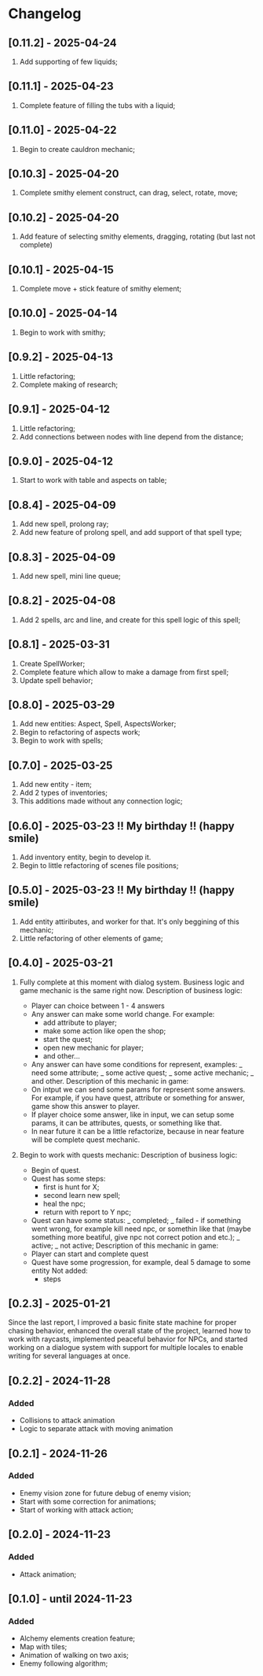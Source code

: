 # Changelog

## [0.11.2] - 2025-04-24

1. Add supporting of few liquids;

## [0.11.1] - 2025-04-23

1. Complete feature of filling the tubs with a liquid;

## [0.11.0] - 2025-04-22

1. Begin to create cauldron mechanic;

## [0.10.3] - 2025-04-20

1. Complete smithy element construct, can drag, select, rotate, move;

## [0.10.2] - 2025-04-20

1. Add feature of selecting smithy elements, dragging, rotating (but
   last not complete)

## [0.10.1] - 2025-04-15

1. Complete move + stick feature of smithy element;

## [0.10.0] - 2025-04-14

1. Begin to work with smithy;

## [0.9.2] - 2025-04-13

1. Little refactoring;
2. Complete making of research;

## [0.9.1] - 2025-04-12

1. Little refactoring;
2. Add connections between nodes with line depend from the distance;

## [0.9.0] - 2025-04-12

1. Start to work with table and aspects on table;

## [0.8.4] - 2025-04-09

1. Add new spell, prolong ray;
2. Add new feature of prolong spell, and add support of that spell type;

## [0.8.3] - 2025-04-09

1. Add new spell, mini line queue;

## [0.8.2] - 2025-04-08

1. Add 2 spells, arc and line, and create for this spell logic of this spell;

## [0.8.1] - 2025-03-31

1. Create SpellWorker;
2. Complete feature which allow to make a damage from first spell;
3. Update spell behavior;

## [0.8.0] - 2025-03-29

1. Add new entities: Aspect, Spell, AspectsWorker;
2. Begin to refactoring of aspects work;
3. Begin to work with spells;

## [0.7.0] - 2025-03-25

1. Add new entity - item;
2. Add 2 types of inventories;
3. This additions made without any connection logic;

## [0.6.0] - 2025-03-23 !! My birthday !! (happy smile)

1. Add inventory entity, begin to develop it.
2. Begin to little refactoring of scenes file positions;

## [0.5.0] - 2025-03-23 !! My birthday !! (happy smile)

1. Add entity attiributes, and worker for that. It's only beggining of this mechanic;
2. Little refactoring of other elements of game;

## [0.4.0] - 2025-03-21

1. Fully complete at this moment with dialog system.
   Business logic and game mechanic is the same right now.
   Description of business logic:

   - Player can choice between 1 - 4 answers
   - Any answer can make some world change. For example:
     - add attribute to player;
     - make some action like open the shop;
     - start the quest;
     - open new mechanic for player;
     - and other...
   - Any answer can have some conditions for represent, examples:
     _ need some attribute;
     _ some active quest;
     _ some active mechanic;
     _ and other.
     Description of this mechanic in game:
   - On intput we can send some params for represent some answers.
     For example, if you have quest, attribute or something for answer,
     game show this answer to player.
   - If player choice some answer, like in input, we can setup some params,
     it can be attributes, quests, or something like that.
   - In near future it can be a little refactorize,
     because in near feature will be complete quest mechanic.

2. Begin to work with quests mechanic:
   Description of business logic:
   - Begin of quest.
   - Quest has some steps:
     - first is hunt for X;
     - second learn new spell;
     - heal the npc;
     - return with report to Y npc;
   - Quest can have some status:
     _ completed;
     _ failed - if something went wrong, for example kill need npc, or somethin like that (maybe something more beatiful, give npc not correct potion and etc.);
     _ active;
     _ not active;
     Description of this mechanic in game:
   - Player can start and complete quest
   - Quest have some progression, for example, deal 5 damage to some entity
     Not added:
     - steps

## [0.2.3] - 2025-01-21

Since the last report, I improved a basic finite state machine for proper chasing behavior, enhanced the overall state of the project, learned how to work with raycasts, implemented peaceful behavior for NPCs, and started working on a dialogue system with support for multiple locales to enable writing for several languages at once.

## [0.2.2] - 2024-11-28

### Added

- Collisions to attack animation
- Logic to separate attack with moving animation

## [0.2.1] - 2024-11-26

### Added

- Enemy vision zone for future debug of enemy vision;
- Start with some correction for animations;
- Start of working with attack action;

## [0.2.0] - 2024-11-23

### Added

- Attack animation;

## [0.1.0] - until 2024-11-23

### Added

- Alchemy elements creation feature;
- Map with tiles;
- Animation of walking on two axis;
- Enemy following algorithm;
